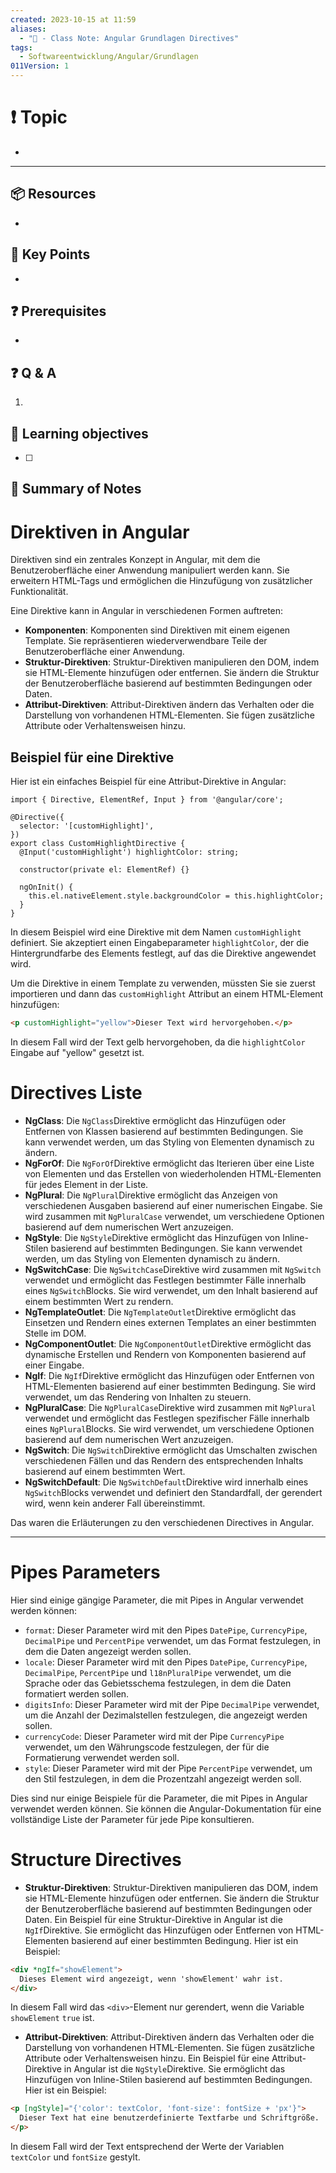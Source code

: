 ```yaml
---
created: 2023-10-15 at 11:59
aliases:
  - "📜 - Class Note: Angular Grundlagen Directives"
tags:
  - Softwareentwicklung/Angular/Grundlagen
011Version: 1
---
```

# ❗ Topic
- 
 ---
## 📦 Resources
- 
## 🔑 Key Points
- 
## ❓ Prerequisites
- 
## ❓ Q & A
1. 
## 🎯 Learning objectives
- [ ] 
## 📃 Summary of Notes


# Direktiven in Angular

Direktiven sind ein zentrales Konzept in Angular, mit dem die Benutzeroberfläche einer Anwendung manipuliert werden kann. Sie erweitern HTML-Tags und ermöglichen die Hinzufügung von zusätzlicher Funktionalität.

Eine Direktive kann in Angular in verschiedenen Formen auftreten:

- **Komponenten**: Komponenten sind Direktiven mit einem eigenen Template. Sie repräsentieren wiederverwendbare Teile der Benutzeroberfläche einer Anwendung.
- **Struktur-Direktiven**: Struktur-Direktiven manipulieren den DOM, indem sie HTML-Elemente hinzufügen oder entfernen. Sie ändern die Struktur der Benutzeroberfläche basierend auf bestimmten Bedingungen oder Daten.
- **Attribut-Direktiven**: Attribut-Direktiven ändern das Verhalten oder die Darstellung von vorhandenen HTML-Elementen. Sie fügen zusätzliche Attribute oder Verhaltensweisen hinzu.

## Beispiel für eine Direktive

Hier ist ein einfaches Beispiel für eine Attribut-Direktive in Angular:

```tsx
import { Directive, ElementRef, Input } from '@angular/core';

@Directive({
  selector: '[customHighlight]',
})
export class CustomHighlightDirective {
  @Input('customHighlight') highlightColor: string;

  constructor(private el: ElementRef) {}

  ngOnInit() {
    this.el.nativeElement.style.backgroundColor = this.highlightColor;
  }
}

```

In diesem Beispiel wird eine Direktive mit dem Namen `customHighlight` definiert. Sie akzeptiert einen Eingabeparameter `highlightColor`, der die Hintergrundfarbe des Elements festlegt, auf das die Direktive angewendet wird.

Um die Direktive in einem Template zu verwenden, müssten Sie sie zuerst importieren und dann das `customHighlight` Attribut an einem HTML-Element hinzufügen:

```html
<p customHighlight="yellow">Dieser Text wird hervorgehoben.</p>

```

In diesem Fall wird der Text gelb hervorgehoben, da die `highlightColor` Eingabe auf "yellow" gesetzt ist.

# Directives Liste

- **NgClass**: Die `NgClass`Direktive ermöglicht das Hinzufügen oder Entfernen von Klassen basierend auf bestimmten Bedingungen. Sie kann verwendet werden, um das Styling von Elementen dynamisch zu ändern.
- **NgForOf**: Die `NgForOf`Direktive ermöglicht das Iterieren über eine Liste von Elementen und das Erstellen von wiederholenden HTML-Elementen für jedes Element in der Liste.
- **NgPlural**: Die `NgPlural`Direktive ermöglicht das Anzeigen von verschiedenen Ausgaben basierend auf einer numerischen Eingabe. Sie wird zusammen mit `NgPluralCase` verwendet, um verschiedene Optionen basierend auf dem numerischen Wert anzuzeigen.
- **NgStyle**: Die `NgStyle`Direktive ermöglicht das Hinzufügen von Inline-Stilen basierend auf bestimmten Bedingungen. Sie kann verwendet werden, um das Styling von Elementen dynamisch zu ändern.
- **NgSwitchCase**: Die `NgSwitchCase`Direktive wird zusammen mit `NgSwitch` verwendet und ermöglicht das Festlegen bestimmter Fälle innerhalb eines `NgSwitch`Blocks. Sie wird verwendet, um den Inhalt basierend auf einem bestimmten Wert zu rendern.
- **NgTemplateOutlet**: Die `NgTemplateOutlet`Direktive ermöglicht das Einsetzen und Rendern eines externen Templates an einer bestimmten Stelle im DOM.
- **NgComponentOutlet**: Die `NgComponentOutlet`Direktive ermöglicht das dynamische Erstellen und Rendern von Komponenten basierend auf einer Eingabe.
- **NgIf**: Die `NgIf`Direktive ermöglicht das Hinzufügen oder Entfernen von HTML-Elementen basierend auf einer bestimmten Bedingung. Sie wird verwendet, um das Rendering von Inhalten zu steuern.
- **NgPluralCase**: Die `NgPluralCase`Direktive wird zusammen mit `NgPlural` verwendet und ermöglicht das Festlegen spezifischer Fälle innerhalb eines `NgPlural`Blocks. Sie wird verwendet, um verschiedene Optionen basierend auf dem numerischen Wert anzuzeigen.
- **NgSwitch**: Die `NgSwitch`Direktive ermöglicht das Umschalten zwischen verschiedenen Fällen und das Rendern des entsprechenden Inhalts basierend auf einem bestimmten Wert.
- **NgSwitchDefault**: Die `NgSwitchDefault`Direktive wird innerhalb eines `NgSwitch`Blocks verwendet und definiert den Standardfall, der gerendert wird, wenn kein anderer Fall übereinstimmt.

Das waren die Erläuterungen zu den verschiedenen Directives in Angular.

---

# Pipes Parameters

Hier sind einige gängige Parameter, die mit Pipes in Angular verwendet werden können:

- `format`: Dieser Parameter wird mit den Pipes `DatePipe`, `CurrencyPipe`, `DecimalPipe` und `PercentPipe` verwendet, um das Format festzulegen, in dem die Daten angezeigt werden sollen.
- `locale`: Dieser Parameter wird mit den Pipes `DatePipe`, `CurrencyPipe`, `DecimalPipe`, `PercentPipe` und `l18nPluralPipe` verwendet, um die Sprache oder das Gebietsschema festzulegen, in dem die Daten formatiert werden sollen.
- `digitsInfo`: Dieser Parameter wird mit der Pipe `DecimalPipe` verwendet, um die Anzahl der Dezimalstellen festzulegen, die angezeigt werden sollen.
- `currencyCode`: Dieser Parameter wird mit der Pipe `CurrencyPipe` verwendet, um den Währungscode festzulegen, der für die Formatierung verwendet werden soll.
- `style`: Dieser Parameter wird mit der Pipe `PercentPipe` verwendet, um den Stil festzulegen, in dem die Prozentzahl angezeigt werden soll.

Dies sind nur einige Beispiele für die Parameter, die mit Pipes in Angular verwendet werden können. Sie können die Angular-Dokumentation für eine vollständige Liste der Parameter für jede Pipe konsultieren.

# Structure Directives

- **Struktur-Direktiven**: Struktur-Direktiven manipulieren das DOM, indem sie HTML-Elemente hinzufügen oder entfernen. Sie ändern die Struktur der Benutzeroberfläche basierend auf bestimmten Bedingungen oder Daten. Ein Beispiel für eine Struktur-Direktive in Angular ist die `NgIf`Direktive. Sie ermöglicht das Hinzufügen oder Entfernen von HTML-Elementen basierend auf einer bestimmten Bedingung. Hier ist ein Beispiel:

```html
<div *ngIf="showElement">
  Dieses Element wird angezeigt, wenn 'showElement' wahr ist.
</div>

```

In diesem Fall wird das `<div>`-Element nur gerendert, wenn die Variable `showElement` `true` ist.

- **Attribut-Direktiven**: Attribut-Direktiven ändern das Verhalten oder die Darstellung von vorhandenen HTML-Elementen. Sie fügen zusätzliche Attribute oder Verhaltensweisen hinzu. Ein Beispiel für eine Attribut-Direktive in Angular ist die `NgStyle`Direktive. Sie ermöglicht das Hinzufügen von Inline-Stilen basierend auf bestimmten Bedingungen. Hier ist ein Beispiel:

```html
<p [ngStyle]="{'color': textColor, 'font-size': fontSize + 'px'}">
  Dieser Text hat eine benutzerdefinierte Textfarbe und Schriftgröße.
</p>

```

In diesem Fall wird der Text entsprechend der Werte der Variablen `textColor` und `fontSize` gestylt.